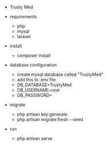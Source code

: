 
* Trusty Med

* requirements
    * php
    * mysql
    * laravel

* install 
    * composer install

* database configuration
    * create mysql database called "TrustyMed"
    * add this to .env file
    * DB_DATABASE=TrustyMed
    * DB_USERNAME=root
    * DB_PASSWORD=

* migrate
    * php artisan key:generate
    * php artisan migrate:fresh --seed

* run
    * php artisan serve

